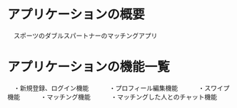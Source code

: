 # アプリケーションの概要
　スポーツのダブルスパートナーのマッチングアプリ

# アプリケーションの機能一覧
　・新規登録、ログイン機能　　
　・プロフィール編集機能　　
　・スワイプ機能　　
　・マッチング機能　　
　・マッチングした人とのチャット機能　　
